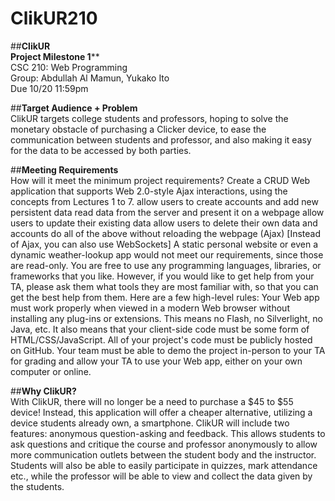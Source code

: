 # ClikUR210
##**ClikUR**  
__Project Milestone 1__**  
CSC 210: Web Programming  
Group: Abdullah Al Mamun, Yukako Ito  
Due 10/20 11:59pm  
  
##**Target Audience + Problem**  
ClikUR targets college students and professors, hoping to solve the monetary obstacle of purchasing a Clicker device, to ease the communication between students and professor, and also making it easy for the data to be accessed by both parties.  
  
##**Meeting Requirements**  
How will it meet the minimum project requirements?
Create a CRUD Web application that supports Web 2.0-style Ajax interactions, using the concepts from Lectures 1 to 7.
allow users to create accounts and add new persistent data
read data from the server and present it on a webpage
allow users to update their existing data
allow users to delete their own data and accounts
do all of the above without reloading the webpage (Ajax) [Instead of Ajax, you can also use WebSockets]
A static personal website or even a dynamic weather-lookup app would not meet our requirements, since those are read-only.
You are free to use any programming languages, libraries, or frameworks that you like. However, if you would like to get help from your TA, please ask them what tools they are most familiar with, so that you can get the best help from them.
Here are a few high-level rules:
Your Web app must work properly when viewed in a modern Web browser without installing any plug-ins or extensions. This means no Flash, no Silverlight, no Java, etc. It also means that your client-side code must be some form of HTML/CSS/JavaScript.
All of your project's code must be publicly hosted on GitHub.
Your team must be able to demo the project in-person to your TA for grading and allow your TA to use your Web app, either on your own computer or online.
  
##**Why ClikUR?**  
With ClikUR, there will no longer be a need to purchase a  $45 to $55 device! Instead, this application will offer a cheaper alternative, utilizing a device students already own, a smartphone. ClikUR will include two features: anonymous question-asking and feedback. This allows students to ask questions and critique the course and professor anonymously to allow more communication outlets between the student body and the instructor. Students will also be able to easily participate in quizzes, mark attendance etc., while the professor will be able to view and collect the data given by the students. 

